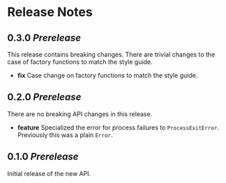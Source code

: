 # Release Notes

## 0.3.0 _Prerelease_

This release contains breaking changes. There are trivial changes to the case of factory functions to match the style guide. 

- **fix** Case change on factory functions to match the style guide. 

## 0.2.0 _Prerelease_

There are no breaking API changes in this release.

- **feature** Specialized the error for process failures to `ProcessExitError`.
  Previously this was a plain `Error`.

## 0.1.0 _Prerelease_

Initial release of the new API.
